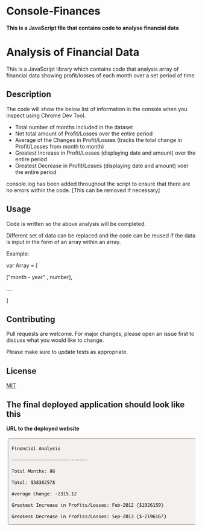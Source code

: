 # Console-Finances

<b> This is a JavaScript file that contains code to analyse financial data </b>

# Analysis of Financial Data

This is a JavaScript library which contains code that analysis array of financial data showing profit/losses of each month over a set period of time. 


## Description

The code will show the below list of information in the console when you inspect using Chrome Dev Tool. 

- Total number of months included in the dataset
- Net total amount of Profit/Losses over the entire period
- Average of the Changes in Profit/Losses (tracks the total change in Profit/Losses from month to month)
- Greatest Increase in Profit/Losses (displaying date and amount) over the entire period
- Greatest Decrease in Profit/Losses (displaying date and amount) voer the entire period

console.log has been added throughout the script to ensure that there are no errors within the code. 
[This can be removed if necessary]

## Usage
Code is written so the above analysis will be completed. 

Different set of data can be replaced and the code can be reused if the data is input in the form of an array within an array. 

Example: 

var Array = [

  ["month - year" , number],
  
  ....

]


## Contributing

Pull requests are welcome. For major changes, please open an issue first
to discuss what you would like to change.

Please make sure to update tests as appropriate.

## License

[MIT](https://choosealicense.com/licenses/mit/)



## The final deployed application should look like this

<b> URL to the deployed website </b>


![Portfolio screenshot](./images/financial-analysis-screenshot.png)